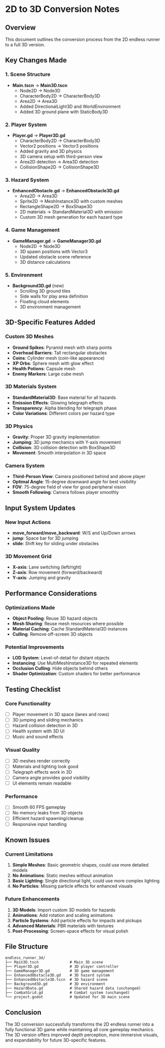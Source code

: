 # 2D to 3D Conversion Notes

## Overview
This document outlines the conversion process from the 2D endless runner to a full 3D version.

## Key Changes Made

### 1. Scene Structure
- **Main.tscn** → **Main3D.tscn**
  - Node2D → Node3D
  - CharacterBody2D → CharacterBody3D
  - Area2D → Area3D
  - Added DirectionalLight3D and WorldEnvironment
  - Added 3D ground plane with StaticBody3D

### 2. Player System
- **Player.gd** → **Player3D.gd**
  - CharacterBody2D → CharacterBody3D
  - Vector2 positions → Vector3 positions
  - Added gravity and 3D physics
  - 3D camera setup with third-person view
  - Area2D detection → Area3D detection
  - CollisionShape2D → CollisionShape3D

### 3. Hazard System
- **EnhancedObstacle.gd** → **EnhancedObstacle3D.gd**
  - Area2D → Area3D
  - Sprite2D → MeshInstance3D with custom meshes
  - RectangleShape2D → BoxShape3D
  - 2D materials → StandardMaterial3D with emission
  - Custom 3D mesh generation for each hazard type

### 4. Game Management
- **GameManager.gd** → **GameManager3D.gd**
  - Node2D → Node3D
  - 3D spawn positions with Vector3
  - Updated obstacle scene reference
  - 3D distance calculations

### 5. Environment
- **Background3D.gd** (new)
  - Scrolling 3D ground tiles
  - Side walls for play area definition
  - Floating cloud elements
  - 3D environment management

## 3D-Specific Features Added

### Custom 3D Meshes
- **Ground Spikes**: Pyramid mesh with sharp points
- **Overhead Barriers**: Tall rectangular obstacles
- **Coins**: Cylinder mesh (coin-like appearance)
- **XP Orbs**: Sphere mesh with glow effect
- **Health Potions**: Capsule mesh
- **Enemy Markers**: Large cube mesh

### 3D Materials System
- **StandardMaterial3D**: Base material for all hazards
- **Emission Effects**: Glowing telegraph effects
- **Transparency**: Alpha blending for telegraph phase
- **Color Variations**: Different colors per hazard type

### 3D Physics
- **Gravity**: Proper 3D gravity implementation
- **Jumping**: 3D jump mechanics with Y-axis movement
- **Collision**: 3D collision detection with BoxShape3D
- **Movement**: Smooth interpolation in 3D space

### Camera System
- **Third-Person View**: Camera positioned behind and above player
- **Optimal Angle**: 15-degree downward angle for best visibility
- **FOV**: 75-degree field of view for good peripheral vision
- **Smooth Following**: Camera follows player smoothly

## Input System Updates

### New Input Actions
- **move_forward/move_backward**: W/S and Up/Down arrows
- **jump**: Space bar for 3D jumping
- **slide**: Shift key for sliding under obstacles

### 3D Movement Grid
- **X-axis**: Lane switching (left/right)
- **Z-axis**: Row movement (forward/backward)
- **Y-axis**: Jumping and gravity

## Performance Considerations

### Optimizations Made
- **Object Pooling**: Reuse 3D hazard objects
- **Mesh Sharing**: Reuse mesh resources where possible
- **Material Caching**: Cache StandardMaterial3D instances
- **Culling**: Remove off-screen 3D objects

### Potential Improvements
- **LOD System**: Level-of-detail for distant objects
- **Instancing**: Use MultiMeshInstance3D for repeated elements
- **Occlusion Culling**: Hide objects behind others
- **Shader Optimization**: Custom shaders for better performance

## Testing Checklist

### Core Functionality
- [ ] Player movement in 3D space (lanes and rows)
- [ ] 3D jumping and sliding mechanics
- [ ] Hazard collision detection in 3D
- [ ] Health system with 3D UI
- [ ] Music and sound effects

### Visual Quality
- [ ] 3D meshes render correctly
- [ ] Materials and lighting look good
- [ ] Telegraph effects work in 3D
- [ ] Camera angle provides good visibility
- [ ] UI elements remain readable

### Performance
- [ ] Smooth 60 FPS gameplay
- [ ] No memory leaks from 3D objects
- [ ] Efficient hazard spawning/cleanup
- [ ] Responsive input handling

## Known Issues

### Current Limitations
1. **Simple Meshes**: Basic geometric shapes, could use more detailed models
2. **No Animations**: Static meshes without animation
3. **Basic Lighting**: Single directional light, could use more complex lighting
4. **No Particles**: Missing particle effects for enhanced visuals

### Future Enhancements
1. **3D Models**: Import custom 3D models for hazards
2. **Animations**: Add rotation and scaling animations
3. **Particle Systems**: Add particle effects for impacts and pickups
4. **Advanced Materials**: PBR materials with textures
5. **Post-Processing**: Screen-space effects for visual polish

## File Structure

```
endless_runner_3d/
├── Main3D.tscn              # Main 3D scene
├── Player3D.gd              # 3D player controller
├── GameManager3D.gd         # 3D game management
├── EnhancedObstacle3D.gd    # 3D hazard system
├── EnhancedObstacle3D.tscn  # 3D hazard scene
├── Background3D.gd          # 3D environment
├── HazardData.gd            # Shared hazard data (unchanged)
├── CombatGrid.gd            # Combat system (unchanged)
└── project.godot            # Updated for 3D main scene
```

## Conclusion

The 3D conversion successfully transforms the 2D endless runner into a fully functional 3D game while maintaining all core gameplay mechanics. The 3D version offers improved depth perception, more immersive visuals, and expandability for future 3D-specific features.
